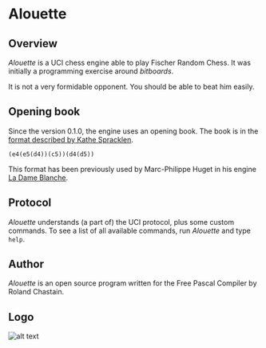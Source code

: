 # Alouette

## Overview

*Alouette* is a UCI chess engine able to play Fischer Random Chess. It was initially a programming exercise around *bitboards*.

It is not a very formidable opponent. You should be able to beat him easily.

## Opening book

Since the version 0.1.0, the engine uses an opening book. The book is in the [format described by Kathe Spracklen](https://content.iospress.com/articles/icga-journal/icg6-1-04).

    (e4(e5(d4))(c5))(d4(d5))

This format has been previously used by Marc-Philippe Huget in his engine [La Dame Blanche](http://www.quarkchess.de/ladameblanche/).

## Protocol

*Alouette* understands (a part of) the UCI protocol, plus some custom commands. To see a list of all available commands, run *Alouette* and type `help`.

## Author

*Alouette* is an open source program written for the Free Pascal Compiler by Roland Chastain.

## Logo

![alt text](https://raw.githubusercontent.com/rchastain/alouette/master/logo/logo.bmp)
